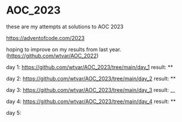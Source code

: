 # AOC_2023

these are my attempts at solutions to AOC 2023

https://adventofcode.com/2023

hoping to improve on my results from last year. (https://github.com/wtvar/AOC_2022)

day 1: https://github.com/wtvar/AOC_2023/tree/main/day_1 result: **

day 2: https://github.com/wtvar/AOC_2023/tree/main/day_2 result: **

day 3: https://github.com/wtvar/AOC_2023/tree/main/day_3 result: __

day 4: https://github.com/wtvar/AOC_2023/tree/main/day_4 result: **

day 5: 
